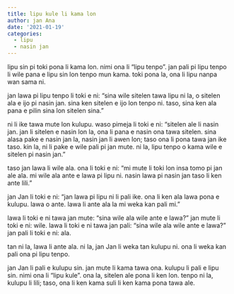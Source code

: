 ```yaml
---
title: lipu kule li kama lon
author: jan Ana
date: '2021-01-19'
categories:
  - lipu
  - nasin jan
---
```


lipu sin pi toki pona li kama lon. nimi ona li “lipu tenpo”. jan pali pi lipu tenpo li wile pana e lipu sin lon tenpo mun kama. toki pona la, ona li lipu nanpa wan sama ni.

jan lawa pi lipu tenpo li toki e ni: “sina wile sitelen tawa lipu ni la, o sitelen ala e ijo pi nasin jan. sina ken sitelen e ijo lon tenpo ni. taso, sina ken ala pana e pilin sina lon sitelen sina.”

ni li ike tawa mute lon kulupu. waso pimeja li toki e ni: “sitelen ale li nasin jan. jan li sitelen e nasin lon la, ona li pana e nasin ona tawa sitelen. sina alasa pake e nasin jan la, nasin jan li awen lon; taso ona li pona tawa jan ike taso. kin la, ni li pake e wile pali pi jan mute. ni la, lipu tenpo o kama wile e sitelen pi nasin jan.”

taso jan lawa li wile ala. ona li toki e ni: “mi mute li toki lon insa tomo pi jan ale ala. mi wile ala ante e lawa pi lipu ni. nasin lawa pi nasin jan taso li ken ante lili.”

jan Jan li toki e ni: “jan lawa pi lipu ni li pali ike. ona li ken ala lawa pona e kulupu. lawa o ante. lawa li ante ala la mi weka kan pali mi.”

lawa li toki e ni tawa jan mute: “sina wile ala wile ante e lawa?” jan mute li toki e ni: wile. lawa li toki e ni tawa jan pali: “sina wile ala wile ante e lawa?” jan pali li toki e ni: ala.

tan ni la, lawa li ante ala. ni la, jan Jan li weka tan kulupu ni. ona li weka kan pali ona pi lipu tenpo.

jan Jan li pali e kulupu sin. jan mute li kama tawa ona. kulupu li pali e lipu sin. nimi ona li “lipu kule”. ona la, sitelen ale pona li ken lon. tenpo ni la, kulupu li lili; taso, ona li ken kama suli li ken kama pona tawa ale.
